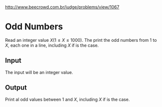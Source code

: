 http://www.beecrowd.com.br/judge/problems/view/1067

# Odd Numbers

Read an integer value $X (1 \leq X \leq 1000)$.  The print the odd
numbers from 1 to $X$, each one in a line, including $X$ if is the case.

## Input

The input will be an integer value.

## Output

Print al odd values between 1 and $X$, including $X$ if is the case.
